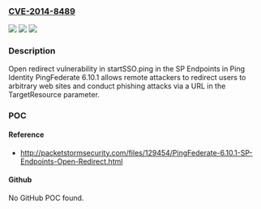 ### [CVE-2014-8489](https://cve.mitre.org/cgi-bin/cvename.cgi?name=CVE-2014-8489)
![](https://img.shields.io/static/v1?label=Product&message=n%2Fa&color=blue)
![](https://img.shields.io/static/v1?label=Version&message=n%2Fa&color=blue)
![](https://img.shields.io/static/v1?label=Vulnerability&message=n%2Fa&color=brighgreen)

### Description

Open redirect vulnerability in startSSO.ping in the SP Endpoints in Ping Identity PingFederate 6.10.1 allows remote attackers to redirect users to arbitrary web sites and conduct phishing attacks via a URL in the TargetResource parameter.

### POC

#### Reference
- http://packetstormsecurity.com/files/129454/PingFederate-6.10.1-SP-Endpoints-Open-Redirect.html

#### Github
No GitHub POC found.

